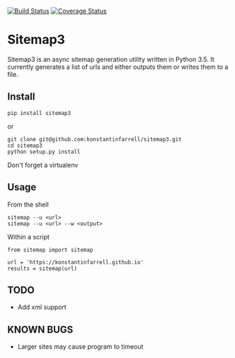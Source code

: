 [![Build Status](https://travis-ci.org/konstantinfarrell/sitemap3.svg?branch=develop)](https://travis-ci.org/konstantinfarrell/sitemap3)
[![Coverage Status](https://coveralls.io/repos/github/konstantinfarrell/sitemap3/badge.svg?branch=develop)](https://coveralls.io/github/konstantinfarrell/sitemap3?branch=develop)

# Sitemap3

Sitemap3 is an async sitemap generation utility written in Python 3.5.
It currently generates a list of urls and either outputs them or writes them to a file.

## Install

    pip install sitemap3

or

    git clone git@github.com:konstantinfarrell/sitemap3.git
    cd sitemap3
    python setup.py install

Don't forget a virtualenv

## Usage

From the shell

    sitemap --u <url>
    sitemap --u <url> --w <output>

Within a script

    from sitemap import sitemap

    url = 'https://konstantinfarrell.github.io'
    results = sitemap(url)

## TODO

- Add xml support

## KNOWN BUGS

- Larger sites may cause program to timeout
